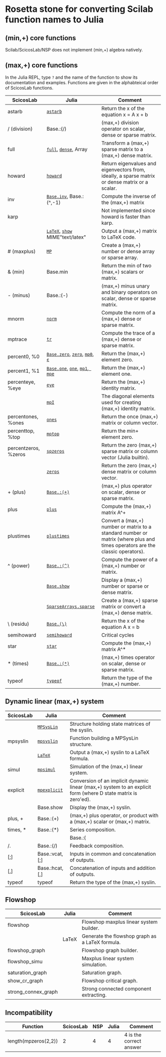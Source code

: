 # Rosetta stone for converting Scilab function names to Julia

## (min,+) core functions

Scilab/ScicosLab/NSP does not implement (min,+) algebra natively.

## (max,+) core functions

In the Julia REPL, type `?` and the name of the function to show its documentation and examples. Functions are given in the alphabteical order of ScicosLab functions.

| ScicosLab            | Julia                         | Comment                                                                                                          |
|----------------------|-------------------------------|------------------------------------------------------------------------------------------------------------------|
| astarb               | [`astarb`](@ref)              | Return the x of the equation x = A x + b                                                                         |
| / (division)         | Base.:(/)                     | (max,+) division operator on scalar, dense or sparse matrix.                                                     |
| full                 | [`full`](@ref), [`dense`](@ref), Array            | Transform a (max,+) sparse matrix to a (max,+) dense matrix.                                 |
| howard               | [`howard`](@ref)              | Return eigenvalues and eigenvectors from, ideally, a sparse matrix or dense matrix or a scalar.                  |
| inv                  | [`Base.inv`](@ref), Base.:(^,-1)        | Compute the inverse of the (max,+) matrix                                                              |
| karp                 |                               | Not implemented since howard is faster than karp.                                                                |
|                      | [`LaTeX`](@ref), [`show`](@ref) MIME"text/latex"  | Output a (max,+) matrix to LaTeX code.                                                       |
| # (maxplus)          | [`MP`](@ref)                  | Create a (max,+) number or dense array or sparse array.                                                          |
| & (min)              | Base.min                      | Return the min of two (max,+) scalars or matrix.                                                                 |
| - (minus)            | Base.:(-)                     | (max,+) minus unary and binary operators on scalar, dense or sparse matrix.                                      |
| mnorm                | [`norm`](@ref)                | Compute the norm of a (max,+) dense or sparse matrix.                                                            |
| mptrace              | [`tr`](@ref)                  | Compute the trace of a (max,+) dense or sparse matrix.                                                           |
| percent0, %0         | [`Base.zero`](@ref), [`zero`](@ref), [`mp0`](@ref), [`ϵ`](@ref)     | Return the (max,+) element zero.                                           |
| percent1, %1         | [`Base.one`](@ref), [`one`](@ref), [`mp1`](@ref),[` mpe`](@ref)     | Return the (max,+) element one.                                            |
| percenteye, %eye     | [`eye`](@ref)                 | Return the (max,+) identity matrix.                                                                              |
|                      | [`mpI`](@ref)                 | The diagonal elements used for creating (max,+) identity matrix.                                                 |
| percentones, %ones   | [`ones`](@ref)                | Return the once (max,+) matrix or column vector.                                                                 |
| percenttop, %top     | [`mptop`](@ref)               | Return the min+ element zero.                                                                                    |
| percentzeros, %zeros | [`spzeros`](@ref)             | Return the zero (max,+) sparse matrix or column vector (Julia builtin).                                          |
|                      | [`zeros`](@ref)               | Return the zero (max,+) dense matrix or column vector.                                                           |
| + (plus)             | [`Base.:(+)`](@ref)           | (max,+) plus operator on scalar, dense or sparse matrix.                                                         |
| plus                 | [`plus`](@ref)                | Compute the (max,+) matrix A^+                                                                                   |
| plustimes            | [`plustimes`](@ref)           | Convert a (max,+) number or matrix to a standard number or matrix (where plus and times operators are the classic operators). |
| ^ (power)            | [`Base.:(^)`](@ref)           | Compute the power of a (max,+) number or matrix.                                                                 |
|                      | [`Base.show`](@ref)           | Display a (max,+) number or sparse or dense matrix.                                                              |
|                      | [`SparseArrays.sparse`](@ref) | Create a (max,+) sparse matrix or convert a (max,+) dense matrix.                                                |
| \ (residu)           | [`Base.(\)`](@ref)            | Return the x of the equation A x = b                                                                             |
| semihoward           | [`semihoward`](@ref)          | Critical cycles                                                                                                  |
| star                 | [`star`](@ref)                | Compute the (max,+) matrix A^*                                                                                   |
| * (times)            | [`Base.:(*)`](@ref)           | (max,+) times operator on scalar, dense or sparse matrix.                                                        |
| typeof               | [`typeof`](@ref)              | Return the type of the (max,+) number.                                                                           |

## Dynamic linear (max,+) system

| ScicosLab| Julia                 | Comment                                                                                            |
|----------|-----------------------|----------------------------------------------------------------------------------------------------|
|          | [`MPSysLin`](@ref)    | Structure holding state matrices of the syslin.                                                    |
| mpsyslin | [`mpsyslin`](@ref)    | Function building a MPSysLin structure.                                                            |
|          | [`LaTeX`](@ref)       | Output a (max,+) syslin to a LaTeX formula.                                                        |
| simul    | [`mpsimul`](@ref)     | Simulation of the (max,+) linear system.                                                           |
| explicit | [`mpexplicit`](@ref)  | Conversion of an implicit dynamic linear (max,+) system to an explicit form (where D state matrix is zero'ed).  |
|          | Base.show             | Display the (max,+) syslin.                                                                        |
| plus, +  | Base.:(+)             | (max,+) plus operator, or product with a (max,+) scalar or (max,+) matrix.                         |
| times, * | Base.:(*)             | Series composition.                                                                                |
| |        | Base.:(|)             | Diagonal composition.                                                                              |
| /.       | Base.:(/)             | Feedback composition.                                                                              |
| [;]      | Base.:vcat, [;]       | Inputs in common and concatenation of outputs.                                                     |
| [,]      | Base.:hcat, [,]       |  Concatenation of inputs and addition of outputs.                                                  |
| typeof   | typeof                | Return the type of the (max,+) syslin.                                                             |

## Flowshop

| ScicosLab           | Julia | Comment                                         |
|---------------------|-------|-------------------------------------------------|
| flowshop            |       | Flowshop maxplus linear system builder.         |
|                     | LaTeX | Generate the flowshop graph as a LaTeX formula. |
| flowshop_graph      |       | Flowshop graph builder.                         |
| flowshop_simu       |       | Maxplus linear system simulation.               |
| saturation_graph    |       | Saturation graph.                               |
| show_cr_graph       |       | Flowshop critical graph.                        |
| strong_connex_graph |       | Strong connected component extracting.          |

## Incompatibility

| Function             | ScicosLab | NSP | Julia   | Comment                 |
|----------------------|-----------|-----|---------|-------------------------|
| length(mpzeros(2,2)) | 2         | 4   | 4       | 4 is the correct answer |
